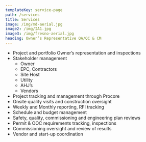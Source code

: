 ```yaml
---
templateKey: service-page
path: /services
title: Services
image: /img/md-aerial.jpg
image2: /img/IA1.jpg
image3: /img/fresno-aerial.jpg
heading: Owner’s Representative QA/QC & CM
---
```

* Project and portfolio Owner’s representation and inspections
* Stakeholder management
  * Owner
  * EPC, Contractors
  * Site Host
  * Utility
  * AHJ’s
  * Vendors
* Project tracking and management through Procore
* Onsite quality visits and construction oversight
* Weekly and Monthly reporting, RFI tracking
* Schedule and budget management
* Safety, quality, commissioning and engineering plan reviews
* Permit & OOC requirements tracking, inspections
* Commissioning oversight and review of results
* Vendor and start-up coordination
